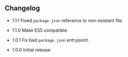## Changelog

* 1.1.1 Fixed `package.json` reference to non-existant file.

* 1.1.0 Make ES5 compatible.

* 1.0.1 Fix bad `package.json` entrypoint.

* 1.0.0 Initial release